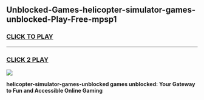 
## Unblocked-Games-helicopter-simulator-games-unblocked-Play-Free-mpsp1
<h3>
<a href="https://premium76.site?title=helicopter-simulator-games-unblocked&ref=17A">CLICK TO PLAY</a></h3>
<hr>

<h3>
<a href="https://premium76.site?title=helicopter-simulator-games-unblocked&ref=17A">CLICK 2 PLAY</a>
  
</h3>

<a href="https://premium76.site?title=helicopter-simulator-games-unblocked&ref=17A"><img src="https://clearcache.store/games.png"></a>


**helicopter-simulator-games-unblocked games unblocked: Your Gateway to Fun and Accessible Online Gaming**
